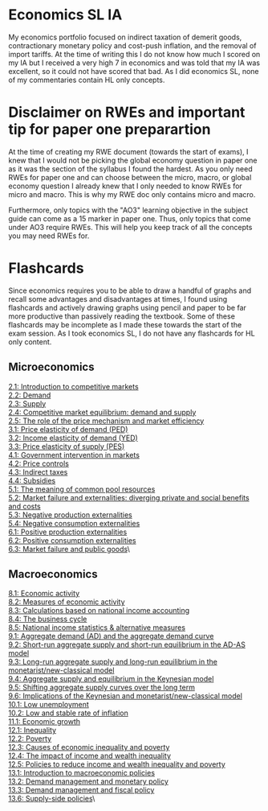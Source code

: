 # Economics SL IA
My economics portfolio focused on indirect taxation of demerit goods, contractionary monetary policy and cost-push inflation, and the removal of import tariffs. At the time of writing this I do not know how much I scored on my IA but I received a very high 7 in economics and was told that my IA was excellent, so it could not have scored that bad. As I did economics SL, none of my commentaries contain HL only concepts.

# Disclaimer on RWEs and important tip for paper one preparartion
At the time of creating my RWE document (towards the start of exams), I knew that I would not be picking the global economy question in paper one as it was the section of the syllabus I found the hardest. As you only need RWEs for paper one and can choose between the micro, macro, or global economy question I already knew that I only needed to know RWEs for micro and macro. This is why my RWE doc only contains micro and macro.

Furthermore, only topics with the "AO3" learning objective in the subject guide can come as a 15 marker in paper one. Thus, only topics that come under AO3 require RWEs. This will help you keep track of all the concepts you may need RWEs for.

# Flashcards
Since economics requires you to be able to draw a handful of graphs and recall some advantages and disadvantages at times, I found using flashcards and actively drawing graphs using pencil and paper to be far more productive than passively reading the textbook. Some of these flashcards may be incomplete as I made these towards the start of the exam session. As I took economics SL, I do not have any flashcards for HL only content.

## Microeconomics
[2.1: Introduction to competitive markets](https://quizlet.com/in/895301338/21-introduction-to-competitive-markets-flash-cards/)\
[2.2: Demand](https://quizlet.com/in/895301817/22-demand-flash-cards/)\
[2.3: Supply](https://quizlet.com/in/895302708/23-supply-flash-cards/)\
[2.4: Competitive market equilibrium: demand and supply](https://quizlet.com/in/895303801/24-competitive-market-equilibrium-demand-and-supply-flash-cards/)\
[2.5: The role of the price mechanism and market efficiency](https://quizlet.com/in/895306658/25-price-mechanism-and-market-efficiency-flash-cards/)\
[3.1: Price elasticity of demand (PED)](https://quizlet.com/in/895310562/31-ped-flash-cards/)\
[3.2: Income elasticity of demand (YED)](https://quizlet.com/in/895313771/32-yed-flash-cards/)\
[3.3: Price elasticity of supply (PES)](https://quizlet.com/in/895314612/33-pes-flash-cards/)\
[4.1: Government intervention in markets](https://quizlet.com/in/895849370/41-government-intervention-in-markets-flash-cards/)\
[4.2: Price controls](https://quizlet.com/in/895849829/42-price-controls-flash-cards/)\
[4.3: Indirect taxes](https://quizlet.com/in/896025565/43-indirect-taxes-flash-cards/)\
[4.4: Subsidies](https://quizlet.com/in/896034104/44-subsidies-flash-cards/)\
[5.1: The meaning of common pool resources](https://quizlet.com/in/896291943/51-common-pool-resources-flash-cards/)\
[5.2: Market failure and externalities: diverging private and social benefits and costs](https://quizlet.com/in/896292743/52-market-failure-and-externalities-flash-cards/)\
[5.3: Negative production externalities](https://quizlet.com/in/896293962/53-negative-production-externalities-flash-cards/)\
[5.4: Negative consumption externalities](https://quizlet.com/in/896314991/54-negative-consumption-externalities-flash-cards/)\
[6.1: Positive production externalities](https://quizlet.com/in/896454032/61-positive-production-externality-flash-cards/)\
[6.2: Positive consumption externalities](https://quizlet.com/in/896461973/62-positive-consumption-externalities-flash-cards/)\
[6.3: Market failure and public goods](https://quizlet.com/in/896475885/63-market-failure-and-public-good-flash-cards/)\

## Macroeconomics
[8.1: Economic activity](https://quizlet.com/in/896972873/81-economic-activity-flash-cards/)\
[8.2: Measures of economic activity](https://quizlet.com/in/896973637/82-measures-of-economic-activity-flash-cards/)\
[8.3: Calculations based on national income accounting](https://quizlet.com/in/896975655/83-calculations-based-on-national-income-accounting-flash-cards/)\
[8.4: The business cycle](https://quizlet.com/in/896976450/84-the-business-cycle-flash-cards/)\
[8.5: National income statistics & alternative measures](https://quizlet.com/in/896980963/85-national-income-statistics-alternative-measures-flash-cards/)\
[9.1: Aggregate demand (AD) and the aggregate demand curve](https://quizlet.com/896983012/edit)\
[9.2: Short-run aggregate supply and short-run equilibrium in the AD-AS model](https://quizlet.com/in/896989040/92-short-run-as-flash-cards/)\
[9.3: Long-run aggregate supply and long-run equilibrium in the monetarist/new-classical model](https://quizlet.com/in/897578197/93-lras-flash-cards/)\
[9.4: Aggregate supply and equilibrium in the Keynesian model](https://quizlet.com/in/897582077/94-keynesian-model-flash-cards/)\
[9.5: Shifting aggregate supply curves over the long term](https://quizlet.com/in/897583738/95-shifting-as-flash-cards/)\
[9.6: Implications of the Keynesian and monetarist/new-classical model](https://quizlet.com/in/897589302/96-implications-of-keynesian-and-monetarist-model-flash-cards/)\
[10.1: Low unemployment](https://quizlet.com/in/897589764/101-low-unemployment-flash-cards/)\
[10.2: Low and stable rate of inflation](https://quizlet.com/in/897597811/102-low-and-stable-rate-of-inflation-flash-cards/)\
[11.1: Economic growth](https://quizlet.com/in/897612145/111-economic-growth-flash-cards/)\
[12.1: Inequality](https://quizlet.com/in/897619366/121-inequality-flash-cards/)\
[12.2: Poverty](https://quizlet.com/in/897642110/122-poverty-flash-cards/)\
[12.3: Causes of economic inequality and poverty](https://quizlet.com/in/897649986/123-causes-of-economic-inequality-and-poverty-flash-cards/)\
[12.4: The impact of income and wealth inequality](https://quizlet.com/in/897654360/124-impact-of-income-and-wealth-inequality-flash-cards/)\
[12.5: Policies to reduce income and wealth inequality and poverty](https://quizlet.com/in/897665027/125-policies-to-reduce-inequality-flash-cards/)\
[13.1: Introduction to macroeconomic policies](https://quizlet.com/in/897903620/131-introduction-to-macroeconomic-policies-flash-cards/)\
[13.2: Demand management and monetary policy](https://quizlet.com/in/897905147/132-demand-management-and-monetary-policy-flash-cards/)\
[13.3: Demand management and fiscal policy]()\
[13.6: Supply-side policies]()\

